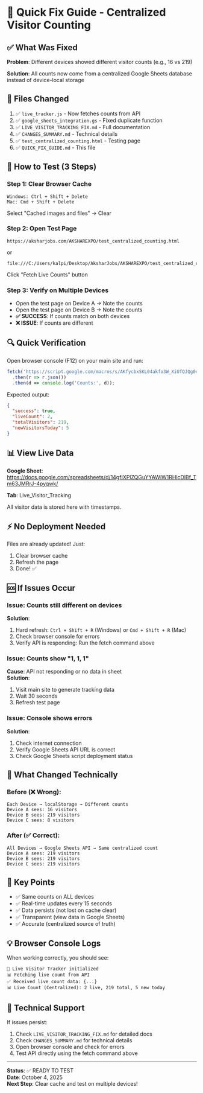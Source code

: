 # 🚀 Quick Fix Guide - Centralized Visitor Counting

## ✅ What Was Fixed

**Problem**: Different devices showed different visitor counts (e.g., 16 vs 219)

**Solution**: All counts now come from a centralized Google Sheets database instead of device-local storage

## 📁 Files Changed

1. ✅ `live_tracker.js` - Now fetches counts from API
2. ✅ `google_sheets_integration.gs` - Fixed duplicate function
3. ✅ `LIVE_VISITOR_TRACKING_FIX.md` - Full documentation
4. ✅ `CHANGES_SUMMARY.md` - Technical details
5. ✅ `test_centralized_counting.html` - Testing page
6. ✅ `QUICK_FIX_GUIDE.md` - This file

## 🧪 How to Test (3 Steps)

### Step 1: Clear Browser Cache
```
Windows: Ctrl + Shift + Delete
Mac: Cmd + Shift + Delete
```
Select "Cached images and files" → Clear

### Step 2: Open Test Page
```
https://aksharjobs.com/AKSHAREXPO/test_centralized_counting.html
```
or
```
file:///C:/Users/kalpi/Desktop/AksharJobs/AKSHAREXPO/test_centralized_counting.html
```

Click "Fetch Live Counts" button

### Step 3: Verify on Multiple Devices
- Open the test page on Device A → Note the counts
- Open the test page on Device B → Note the counts
- **✅ SUCCESS**: If counts match on both devices
- **❌ ISSUE**: If counts are different

## 🔍 Quick Verification

Open browser console (F12) on your main site and run:
```javascript
fetch('https://script.google.com/macros/s/AKfycbxSKL04akfo3W_XiUfQJQg0dg3ded6EwsbEEg6VsW1SD5eVoEDV-3EoxH-IgZy-ccEMsQ/exec?action=get_live_count')
  .then(r => r.json())
  .then(d => console.log('Counts:', d));
```

Expected output:
```json
{
  "success": true,
  "liveCount": 2,
  "totalVisitors": 219,
  "newVisitorsToday": 5
}
```

## 📊 View Live Data

**Google Sheet**: https://docs.google.com/spreadsheets/d/14gfIXPlZQGuYYAWiW1RHlcDlBf_Tm63JMRrJ-4pyqwk/

**Tab**: Live_Visitor_Tracking

All visitor data is stored here with timestamps.

## ⚡ No Deployment Needed

Files are already updated! Just:
1. Clear browser cache
2. Refresh the page
3. Done! ✅

## 🆘 If Issues Occur

### Issue: Counts still different on devices
**Solution**: 
1. Hard refresh: `Ctrl + Shift + R` (Windows) or `Cmd + Shift + R` (Mac)
2. Check browser console for errors
3. Verify API is responding: Run the fetch command above

### Issue: Counts show "1, 1, 1"
**Cause**: API not responding or no data in sheet  
**Solution**: 
1. Visit main site to generate tracking data
2. Wait 30 seconds
3. Refresh test page

### Issue: Console shows errors
**Solution**: 
1. Check internet connection
2. Verify Google Sheets API URL is correct
3. Check Google Sheets script deployment status

## 📝 What Changed Technically

### Before (❌ Wrong):
```
Each Device → localStorage → Different counts
Device A sees: 16 visitors
Device B sees: 219 visitors  
Device C sees: 8 visitors
```

### After (✅ Correct):
```
All Devices → Google Sheets API → Same centralized count
Device A sees: 219 visitors
Device B sees: 219 visitors
Device C sees: 219 visitors
```

## 🎯 Key Points

- ✅ Same counts on ALL devices
- ✅ Real-time updates every 15 seconds
- ✅ Data persists (not lost on cache clear)
- ✅ Transparent (view data in Google Sheets)
- ✅ Accurate (centralized source of truth)

## 💡 Browser Console Logs

When working correctly, you should see:
```
🚀 Live Visitor Tracker initialized
📊 Fetching live count from API
✅ Received live count data: {...}
📊 Live Count (Centralized): 2 live, 219 total, 5 new today
```

## 🔧 Technical Support

If issues persist:
1. Check `LIVE_VISITOR_TRACKING_FIX.md` for detailed docs
2. Check `CHANGES_SUMMARY.md` for technical details  
3. Open browser console and check for errors
4. Test API directly using the fetch command above

---

**Status**: ✅ READY TO TEST  
**Date**: October 4, 2025  
**Next Step**: Clear cache and test on multiple devices!


